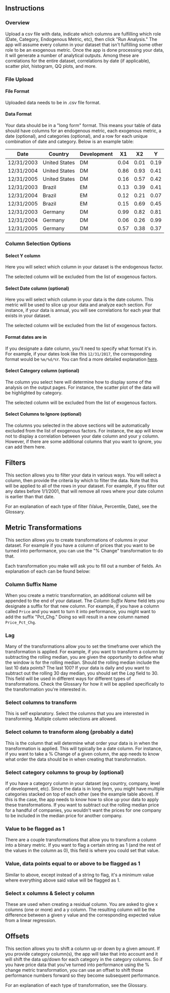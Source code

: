 

## Instructions
### Overview
Upload a csv file with data, indicate which columns are fulfilling which role (Date, Category, Endogenous Metric, etc), then click "Run Analysis." The app will assume every column in your dataset that isn't fulfilling some other role to be an exogenous metric. Once the app is done processing your data, it will generate a number of analytical outputs. Among these are correlations for the entire dataset, correlations by date (if applicable), scatter plot, histogram, QQ plots, and more.

### File Upload

#### File Format
Uploaded data needs to be in .csv file format. 

#### Data Format
Your data should be in a "long form" format. This means your table of data should have columns for an endogenous metric, each exogenous metric, a date (optional), and categories (optional), and a row for each unique combination of date and category. Below is an example table:
<br/>

|    Date    |    Country    | Development |  X1  |  X2  |  Y   |
|------------|---------------|-------------|------|------|------|
| 12/31/2003 | United States |     DM      | 0.04 | 0.01 | 0.19 | 
| 12/31/2004 | United States |     DM      | 0.86 | 0.93 | 0.41 | 
| 12/31/2005 | United States |     DM      | 0.16 | 0.57 | 0.42 | 
| 12/31/2003 |    Brazil     |     EM      | 0.13 | 0.39 | 0.41 | 
| 12/31/2004 |    Brazil     |     EM      | 0.12 | 0.21 | 0.07 | 
| 12/31/2005 |    Brazil     |     EM      | 0.15 | 0.69 | 0.45 | 
| 12/31/2003 |    Germany    |     DM      | 0.99 | 0.82 | 0.81 | 
| 12/31/2004 |    Germany    |     DM      | 0.06 | 0.26 | 0.99 | 
| 12/31/2005 |    Germany    |     DM      | 0.57 | 0.38 | 0.37 | 

### Column Selection Options
#### Select Y column
Here you will select which column in your dataset is the endogenous factor. 

The selected column will be excluded from the list of exogenous factors.

#### Select Date column (optional)
Here you will select which column in your data is the date column. This metric will be used to slice up your data and analyze each section. For instance, if your data is annual, you will see correlations for each year that exists in your dataset.

The selected column will be excluded from the list of exogenous factors.

#### Format dates are in
If you designate a date column, you'll need to specify what format it's in. For example, if your dates look like this `12/31/2017`, the corresponding format would be `%m/%d/%Y`. You can find a more detailed explanation <a href="http://www.statmethods.net/input/dates.html" target="_blank">here</a>.

#### Select Category column (optional)
The column you select here will determine how to display some of the analysis on the output pages. For instance, the scatter plot of the data will be highlighted by category.

The selected column will be excluded from the list of exogenous factors.

#### Select Columns to Ignore (optional)
The columns you selected in the above sections will be automatically excluded from the list of exogenous factors. For instance, the app will know not to display a correlation between your date column and your y column. However, if there are some additional columns that you want to ignore, you can add them here.

## Filters
This section allows you to filter your data in various ways. You will select a column, then provide the criteria by which to filter the data. Note that this will be applied to all of the rows in your dataset. For example, if you filter out any dates before 1/1/2001, that will remove all rows where your date column is earlier than that date.

For an explanation of each type of filter (Value, Percentile, Date), see the Glossary.

## Metric Transformations

This section allows you to create transformations of columns in your dataset. For example if you have a column of prices that you want to be turned into performance, you can use the "% Change" transformation to do that.

Each transformation you make will ask you to fill out a number of fields. An explanation of each can be found below:

### Column Suffix Name
When you create a metric transformation, an additional column will be appended to the end of your dataset. The *Column Suffix Name* field lets you designate a suffix for that new column. For example, if you have a column called `Price` and you want to turn it into performance, you might want to add the suffix "Pct_Chg." Doing so will result in a new column named `Price_Pct_Chg`.

### Lag
Many of the transformations allow you to set the timeframe over which the transformation is applied. For example, if you want to transform a column by subtracting the rolling median, you are given the opportunity to define what the window is for the rolling median. Should the rolling median include the last 10 data points? The last 100? If your data is daily and you want to subtract out the rolling 30 day median, you should set the *Lag* field to 30. This field will be used in different ways for different types of transformations. Check the Glossary for how it will be applied specifically to the transformation you're interested in.

### Select columns to transform
This is self explanatory. Select the columns that you are interested in transforming. Multiple column selections are allowed.

### Select column to transform along (probably a date)
This is the column that will determine what order your data is in when the transformation is applied. This will typically be a date column. For instance, if you want to take a % Change of a given column, the app needs to know what order the data should be in when creating that transformation.

### Select category columns to group by (optional)
If you have a category column in your dataset (eg country, company, level of development, etc). Since the data is in long form, you might have multiple categories stacked on top of each other (see the example table above). If this is the case, the app needs to know how to slice up your data to apply these transformations. If you want to subtract out the rolling median price for a handful of companies, you wouldn't want the prices for one company to be included in the median price for another company.

### Value to be flagged as 1
There are a couple transformations that allow you to transform a column into a binary metric. If you want to flag a certain string as 1 (and the rest of the values in the column as 0), this field is where you could set that value.

### Value, data points equal to or above to be flagged as 1
Similar to above, except instead of a string to flag, it's a minimum value where everything above said value will be flagged as 1.

### Select x columns & Select y column
These are used when creating a residual column. You are asked to give x columns (one or more) and a y column. The resulting column will be the difference between a given y value and the corresponding expected value from a linear regression.

## Offsets
This section allows you to shift a column up or down by a given amount. If you provide category column(s), the app will take that into account and it will shift the data up/down for each category in the category columns. So if you have price data that you've turned into performance using the % change metric transformation, you can use an offset to shift those performance numbers forward so they become subsequent performance.

For an explanation of each type of transformation, see the Glossary.